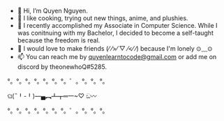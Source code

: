 - 👋 Hi, I’m Quyen Nguyen.
- 👀 I like cooking, trying out new things, anime, and plushies.
- 🌱 I recently accomplished my Associate in Computer Science. While I was conitnuing with my Bachelor, I decided to become a self-taught because the freedom is real.
- 💞️ I would love to make friends (⁄ ⁄>⁄ ▽ ⁄<⁄ ⁄) because I'm lonely ⊙﹏⊙
- 📫 You can reach me by quyenlearntocode@gmail.com or add me on discord by theonewhoQ#5285.

°。°。°。°。°。°。°。゜。°。°。°。

ଘ(˵╹-╹)━▄︻┻┳═一~♡︎                                  ඞ〰

°。°。°。°。°。°。°。゜。°。°。°。
